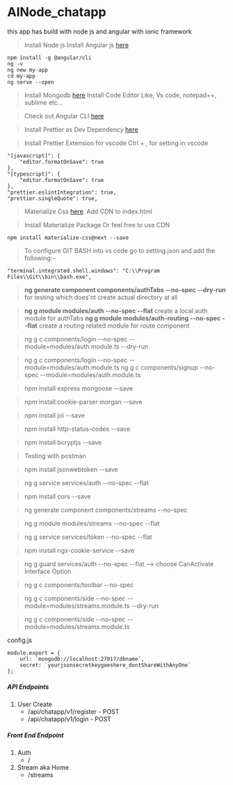 # AINode_chatapp

this app has build with node js and angular with ionic framework

> Install Node js
> Install Angular js [here](https://angular.io/guide/quickstart)

```
npm install -g @angular/cli
ng -v
ng new my-app
cd my-app
ng serve --open
```

> Install Mongodb [here](https://www.mongodb.com/)
> Install Code Editor Like, Vs code, notepad++, sublime etc...

> Check out Angular CLI [here](https://github.com/angular/angular-cli/wiki)

> Install Prettier as Dev Dependency [here](https://www.npmjs.com/package/prettier)

> Install Prettier Extension for vscode
> Ctrl + , for setting in vscode

```
"[javascript]": {
    "editor.formatOnSave": true
},
"[typescript]": {
    "editor.formatOnSave": true
},
"prettier.eslintIntegration": true,
"prettier.singleQuote": true,
```

> Materialize Css [here](https://materializecss.com/). Add CDN to index.html

> Install Materialize Package Or feel free to use CDN

```
npm install materialize-css@next --save
```

> To configure GIT BASH into vs code go to setting.json and add the following:-

```
"terminal.integrated.shell.windows": "C:\\Program Files\\Git\\bin\\bash.exe",
```

> **ng generate component components/authTabs --no-spec --dry-run** for testing which does'nt create actual directory at all

> **ng g module modules/auth --no-spec --flat** create a local auth module for authTabs
> **ng g module modules/auth-routing --no-spec --flat** create a routing related module for route component

> ng g c components/login --no-spec --module=modules/auth.module.ts --dry-run

> ng g c components/login --no-spec --module=modules/auth.module.ts
> ng g c components/signup --no-spec --module=modules/auth.module.ts

> npm install express mongoose --save

> npm install cookie-parser morgan --save

> npm install joi --save

> npm install http-status-codes --save

> npm install bcryptjs --save

> Testing with postman

> npm install jsonwebtoken --save

> ng g service services/auth --no-spec --flat

> npm install cors --save

> ng generate component components/streams --no-spec

> ng g module modules/streams --no-spec --flat

> ng g service services/token --no-spec --flat

> npm install ngx-cookie-service --save

> ng g guard services/auth --no-spec --flat --> choose CanActivate Interface Option

> ng g c components/toolbar --no-spec

> ng g c components/side --no-spec --module=modules/streams.module.ts --dry-run

> ng g c components/side --no-spec --module=modules/streams.module.ts

config.js

```
module.export = {
    url: `mongodb://localhost:27017/dbname`,
    secret: `yourjsonsecretkeygoeshere_dontShareWithAnyOne`
};
```

##### API Endpoints

1.  User Create
    - /api/chatapp/v1/register - POST
    - /api/chatapp/v1/login - POST

##### Front End Endpoint

1.  Auth
    - /
2.  Stream aka Home
    - /streams

